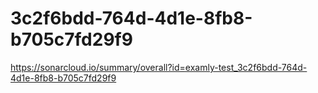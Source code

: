 # 3c2f6bdd-764d-4d1e-8fb8-b705c7fd29f9
https://sonarcloud.io/summary/overall?id=examly-test_3c2f6bdd-764d-4d1e-8fb8-b705c7fd29f9

